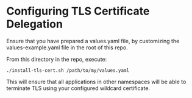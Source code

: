 # Configuring TLS Certificate Delegation

Ensure that you have prepared a values.yaml file, by customizing the values-example.yaml file in the root of this repo.

From this directory in the repo, execute:

```
./install-tls-cert.sh /path/to/my/values.yaml
```

This will ensure that all applications in other namespaces will be able to terminate TLS using your configured wildcard certificate.